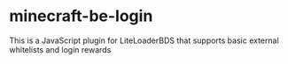 # minecraft-be-login
This is a JavaScript plugin for LiteLoaderBDS that supports basic external whitelists and login rewards
